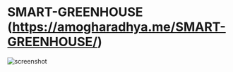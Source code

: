 # SMART-GREENHOUSE (https://amogharadhya.me/SMART-GREENHOUSE/)

![screenshot](https://user-images.githubusercontent.com/22789793/122227851-e678d800-ced4-11eb-9a9a-717bd6afd540.jpg)
